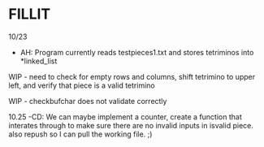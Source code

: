 # FILLIT


10/23
- AH: Program currently reads testpieces1.txt and stores tetriminos into *linked_list

WIP - need to check for empty rows and columns, shift tetrimino to upper left, and verify that piece is a valid tetrimino

WIP - checkbufchar does not validate correctly

10.25
-CD: We can maybe implement a counter, create a function that interates through to make sure there are no invalid inputs in isvalid piece. also repush so I can pull the working file. ;)
